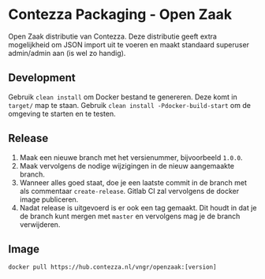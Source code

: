 # Contezza Packaging - Open Zaak

Open Zaak distributie van Contezza. Deze distributie geeft extra mogelijkheid om JSON import uit te voeren en maakt standaard superuser admin/admin aan (is wel zo handig).

## Development

Gebruik `clean install` om Docker bestand te genereren. Deze komt in `target/` map te staan. Gebruik `clean install -Pdocker-build-start` om de omgeving te starten en te testen.

## Release

1. Maak een nieuwe branch met het versienummer, bijvoorbeeld `1.0.0`. 
2. Maak vervolgens de nodige wijzigingen in de nieuw aangemaakte branch. 
3. Wanneer alles goed staat, doe je een laatste commit in de branch met als commentaar `create-release`. Gitlab CI zal vervolgens de docker image publiceren. 
4. Nadat release is uitgevoerd is er ook een tag gemaakt. Dit houdt in dat je de branch kunt mergen met `master` en vervolgens mag je de branch verwijderen.

## Image

```
docker pull https://hub.contezza.nl/vngr/openzaak:[version]
```